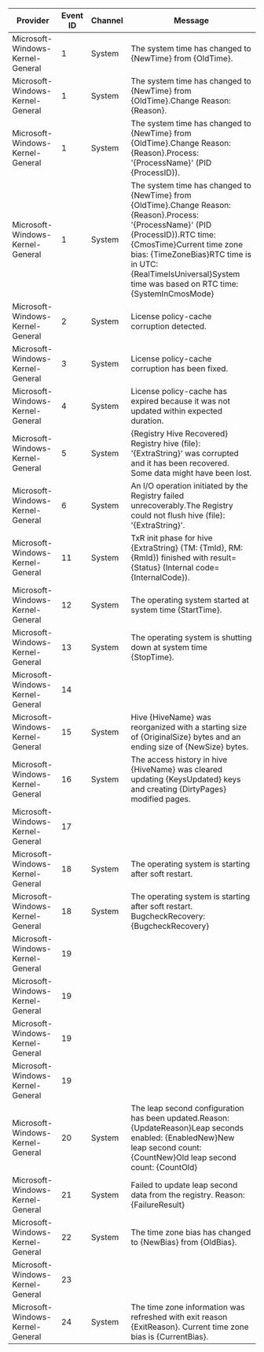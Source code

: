 Provider                          |  Event ID  |  Channel  |  Message
----------------------------------|------------|-----------|-------------------------------------------------------------------------------------------------------------------------------------------------------------------------------------------------------------------------------------------------------------------------------------
Microsoft-Windows-Kernel-General  |  1         |  System   |  The system time has changed to {NewTime} from {OldTime}.
Microsoft-Windows-Kernel-General  |  1         |  System   |  The system time has changed to {NewTime} from {OldTime}.Change Reason: {Reason}.
Microsoft-Windows-Kernel-General  |  1         |  System   |  The system time has changed to {NewTime} from {OldTime}.Change Reason: {Reason}.Process: '{ProcessName}' (PID {ProcessID}).
Microsoft-Windows-Kernel-General  |  1         |  System   |  The system time has changed to {NewTime} from {OldTime}.Change Reason: {Reason}.Process: '{ProcessName}' (PID {ProcessID}).RTC time: {CmosTime}Current time zone bias: {TimeZoneBias}RTC time is in UTC: {RealTimeIsUniversal}System time was based on RTC time: {SystemInCmosMode}
Microsoft-Windows-Kernel-General  |  2         |  System   |  License policy-cache corruption detected.
Microsoft-Windows-Kernel-General  |  3         |  System   |  License policy-cache corruption has been fixed.
Microsoft-Windows-Kernel-General  |  4         |  System   |  License policy-cache has expired because it was not updated within expected duration.
Microsoft-Windows-Kernel-General  |  5         |  System   |  {Registry Hive Recovered} Registry hive (file): '{ExtraString}' was corrupted and it has been recovered. Some data might have been lost.
Microsoft-Windows-Kernel-General  |  6         |  System   |  An I/O operation initiated by the Registry failed unrecoverably.The Registry could not flush hive (file): '{ExtraString}'.
Microsoft-Windows-Kernel-General  |  11        |  System   |  TxR init phase for hive {ExtraString} (TM: {TmId}, RM: {RmId}) finished with result={Status} (Internal code={InternalCode}).
Microsoft-Windows-Kernel-General  |  12        |  System   |  The operating system started at system time {StartTime}.
Microsoft-Windows-Kernel-General  |  13        |  System   |  The operating system is shutting down at system time {StopTime}.
Microsoft-Windows-Kernel-General  |  14        |           |
Microsoft-Windows-Kernel-General  |  15        |  System   |  Hive {HiveName} was reorganized with a starting size of {OriginalSize} bytes and an ending size of {NewSize} bytes.
Microsoft-Windows-Kernel-General  |  16        |  System   |  The access history in hive {HiveName} was cleared updating {KeysUpdated} keys and creating {DirtyPages} modified pages.
Microsoft-Windows-Kernel-General  |  17        |           |
Microsoft-Windows-Kernel-General  |  18        |  System   |  The operating system is starting after soft restart.
Microsoft-Windows-Kernel-General  |  18        |  System   |  The operating system is starting after soft restart. BugcheckRecovery: {BugcheckRecovery}
Microsoft-Windows-Kernel-General  |  19        |           |
Microsoft-Windows-Kernel-General  |  19        |           |
Microsoft-Windows-Kernel-General  |  19        |           |
Microsoft-Windows-Kernel-General  |  19        |           |
Microsoft-Windows-Kernel-General  |  20        |  System   |  The leap second configuration has been updated.Reason: {UpdateReason}Leap seconds enabled: {EnabledNew}New leap second count: {CountNew}Old leap second count: {CountOld}
Microsoft-Windows-Kernel-General  |  21        |  System   |  Failed to update leap second data from the registry. Reason: {FailureResult}
Microsoft-Windows-Kernel-General  |  22        |  System   |  The time zone bias has changed to {NewBias} from {OldBias}.
Microsoft-Windows-Kernel-General  |  23        |           |
Microsoft-Windows-Kernel-General  |  24        |  System   |  The time zone information was refreshed with exit reason {ExitReason}. Current time zone bias is {CurrentBias}.